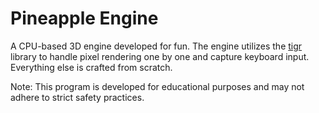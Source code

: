 # Pineapple Engine

A CPU-based 3D engine developed for fun. The engine utilizes the [tigr](https://github.com/erkkah/tigr) library to handle pixel rendering one by one and capture keyboard input. Everything else is crafted from scratch.

Note: This program is developed for educational purposes and may not adhere to strict safety practices.
